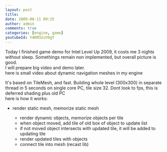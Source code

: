 ```yaml
---
layout: post
title:
date: 2009-08-11 09:25
author: admin
comments: true
categories: [engine, game]
youtubeId: Y4KM32uYOgY
---
```

Today I finished game demo for Intel Level Up 2009, it costs me 3 nights without sleep. Somethings remain   non implemented, but overall picture is good.  <br />  I will prepare big video and demo later.  <br />  here is small video about dynamic navigation meshes in  my engine

It's based on TileMesh, and fast. Building whole level (300x300) in separate thread in 5 seconds on single core PC, tile size 32.    Dont look to fps, this is deferred shading plus old PC    <br />  here is how it works:   <ul><li>render static mesh, memorize static mesh

* render dynamic objects, memorize objects per tile
* when object moved, add tile of old box of object to update list
* if not moved object intersects with updated tile, it will be added to updating tile
* render updated tiles with objects
* connect tile into mesh (recast lib)

<br />
